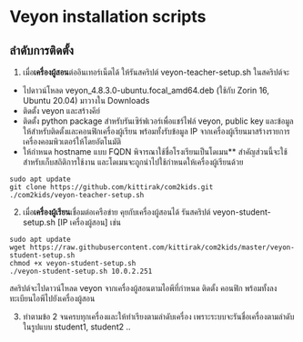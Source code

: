 # Veyon installation scripts
## ลำดับการติดตั้ง
1. เมื่อ**เครื่องผู้สอน**ต่ออินเทอร์เน็ตได้ ให้รันสคริปต์ veyon-teacher-setup.sh ในสคริปต์จะ
- ไปดาวน์โหลด veyon_4.8.3.0-ubuntu.focal_amd64.deb (ใช้กับ Zorin 16, Ubuntu 20.04) มาวางใน Downloads 
- ติดตั้ง veyon และสร้างคีย์ 
- ติดตั้ง python package สำหรับรันเซิร์ฟเวอร์เพื่อแชร์ไฟล์ veyon, public key และข้อมูลให้สำหรับติดตั้งและคอนฟิกเครื่องผู้เรียน พร้อมทั้งรับข้อมูล IP จากเครื่องผู้เรียนมาสร้างรายการเครื่องคอมพิวเตอร์ให้โดยอัตโนมัติ
- ให้กำหนด hostname แบบ FQDN พิจารณาใช้ชื่อโรงเรียนเป็นโดเมน** สำคัญส่วนนี้จะใช้สำหรับเก็บสถิติการใช้งาน และโดเมนจะถูกนำไปใช้กำหนดให้เครื่องผู้เรียนด้วย
```
sudo apt update
git clone https://github.com/kittirak/com2kids.git
./com2kids/veyon-teacher-setup.sh
```

2. เมื่อ**เครื่องผู้เรียน**เชื่อมต่อเครือข่าย คุยกับเครื่องผู้สอนได้ รันสคริปต์ veyon-student-setup.sh [IP เครื่องผู้สอน] เช่น 
```
sudo apt update
wget https://raw.githubusercontent.com/kittirak/com2kids/master/veyon-student-setup.sh
chmod +x veyon-student-setup.sh
./veyon-student-setup.sh 10.0.2.251 
```
สคริปต์จะไปดาวน์โหลด veyon จากเครื่องผู้สอนตามไอพีที่กำหนด ติดตั้ง คอนฟิก พร้อมทั้งลงทะเบียนไอพีไปยังเครื่องผู้สอน

3. ทำตามข้อ 2 จนครบทุกเครื่องและให้ทำเรียงตามลำดับเครื่อง เพราะระบบจะรันชื่อเครื่องตามลำดับในรูปแบบ student1, student2 ..

